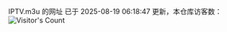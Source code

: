 IPTV.m3u 的网址 已于 2025-08-19 06:18:47 更新，本仓库访客数：![Visitor's Count](https://profile-counter.glitch.me/hero1898_tv/count.svg)
